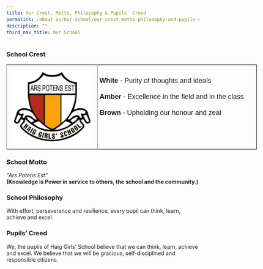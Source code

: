 ```yaml
---
title: Our Crest, Motto, Philosophy & Pupils' Creed
permalink: /about-us/Our-School/our-crest-motto-philosophy-and-pupils-creed/
description: ""
third_nav_title: Our School
---
```

### School Crest

<style type="text/css">
.tg  {border-collapse:collapse;border-spacing:0;margin:0px auto;}
.tg td{border-color:black;border-style:solid;border-width:1px;font-family:Arial, sans-serif;font-size:14px;
  overflow:hidden;padding:10px 5px;word-break:normal;}
.tg th{border-color:black;border-style:solid;border-width:1px;font-family:Arial, sans-serif;font-size:14px;
  font-weight:normal;overflow:hidden;padding:10px 5px;word-break:normal;}
.tg .tg-c3ow{border-color:inherit;text-align:center;vertical-align:top}
.tg .tg-nx8p{font-size:18px;text-align:left;vertical-align:top}
</style>
<table class="tg" style="undefined;table-layout: fixed; width: 655px">
<colgroup>
<col style="width: 238px">
<col style="width: 417px">
</colgroup>
<tbody>
  <tr>
    <td class="tg-c3ow"><img src="/images/HGS%20CREST.png" 
     style="width:95%"></td>
    <td class="tg-nx8p"><br><span style="font-weight:bold;font-style:normal">White</span><span style="font-style:normal">  </span>- Purity of thoughts and ideals<br><br><span style="font-weight:bold;font-style:normal">Amber</span><span style="font-style:normal">  </span>- Excellence in the field and in the class<br><br><span style="font-weight:bold;font-style:normal">Brown</span><span style="font-style:normal">  </span>- Upholding our honour and zeal</td>
  </tr>
</tbody>
</table>

### School Motto

<em>"Ars Potens Est"</em>   
**(Knowledge is Power in service to others, the school and the community.)**  
  

### School Philosophy

With effort, perseverance and resilience, every pupil can think, learn, achieve and excel.  
  

### Pupils’ Creed

We, the pupils of Haig Girls’ School believe that we can think, learn, achieve and excel. We believe that we will be gracious, self-disciplined and responsible citizens.